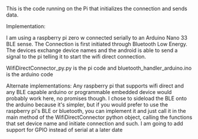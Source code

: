 This is the code running on the Pi that initializes the connection and sends data.

Implementation: 

I am using a raspberry pi zero w connected serially to an Arduino Nano 33 BLE sense.
The Connection is first initiated through Bluetooth Low Energy. The devices exchange device names and the android is able to send a 
signal to the pi telling it to start the wifi direct connection.

WifiDirectConnector_py.py is the pi code and bluetooth_handler_arduino.ino is the arduino code

Alternate implementations: 
Any raspberry pi that supports wifi direct and any BLE capable arduino or programmable embedded device would probably work here, no promises though.
I chose to sideload the BLE onto the arduino because it's simpler, but if you would prefer to use the raspberry pi's BLE or bluetooth, you can implement it
and just call it in the main method of the WifiDirectConnector python object, calling the functions that set device name and initiate connection and such.
I am going to add support for GPIO instead of serial at a later date
